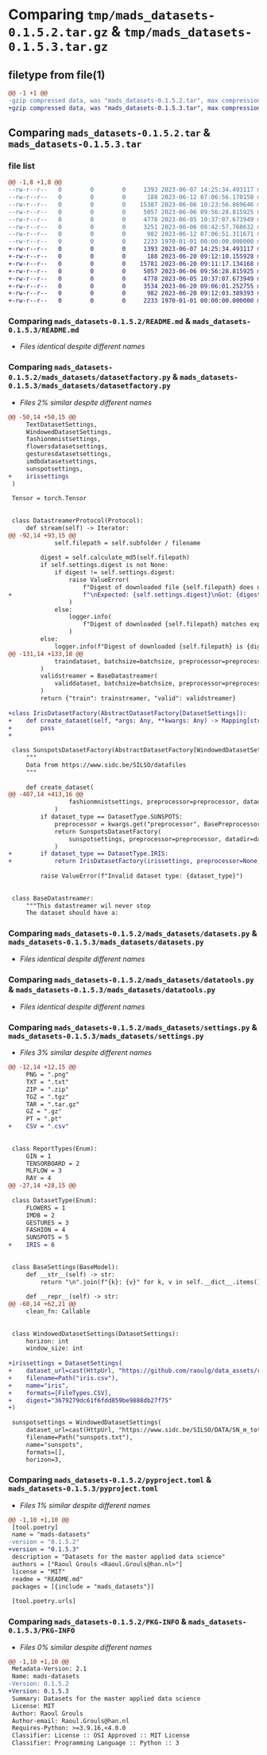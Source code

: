 # Comparing `tmp/mads_datasets-0.1.5.2.tar.gz` & `tmp/mads_datasets-0.1.5.3.tar.gz`

## filetype from file(1)

```diff
@@ -1 +1 @@
-gzip compressed data, was "mads_datasets-0.1.5.2.tar", max compression
+gzip compressed data, was "mads_datasets-0.1.5.3.tar", max compression
```

## Comparing `mads_datasets-0.1.5.2.tar` & `mads_datasets-0.1.5.3.tar`

### file list

```diff
@@ -1,8 +1,8 @@
--rw-r--r--   0        0        0     1393 2023-06-07 14:25:34.493117 mads_datasets-0.1.5.2/README.md
--rw-r--r--   0        0        0      188 2023-06-12 07:06:56.170150 mads_datasets-0.1.5.2/mads_datasets/__init__.py
--rw-r--r--   0        0        0    15387 2023-06-06 10:23:56.869646 mads_datasets-0.1.5.2/mads_datasets/datasetfactory.py
--rw-r--r--   0        0        0     5057 2023-06-06 09:56:28.815925 mads_datasets-0.1.5.2/mads_datasets/datasets.py
--rw-r--r--   0        0        0     4778 2023-06-05 10:37:07.673949 mads_datasets-0.1.5.2/mads_datasets/datatools.py
--rw-r--r--   0        0        0     3251 2023-06-06 08:42:57.768632 mads_datasets-0.1.5.2/mads_datasets/settings.py
--rw-r--r--   0        0        0      982 2023-06-12 07:06:51.311671 mads_datasets-0.1.5.2/pyproject.toml
--rw-r--r--   0        0        0     2233 1970-01-01 00:00:00.000000 mads_datasets-0.1.5.2/PKG-INFO
+-rw-r--r--   0        0        0     1393 2023-06-07 14:25:34.493117 mads_datasets-0.1.5.3/README.md
+-rw-r--r--   0        0        0      188 2023-06-20 09:12:10.155928 mads_datasets-0.1.5.3/mads_datasets/__init__.py
+-rw-r--r--   0        0        0    15781 2023-06-20 09:11:17.134168 mads_datasets-0.1.5.3/mads_datasets/datasetfactory.py
+-rw-r--r--   0        0        0     5057 2023-06-06 09:56:28.815925 mads_datasets-0.1.5.3/mads_datasets/datasets.py
+-rw-r--r--   0        0        0     4778 2023-06-05 10:37:07.673949 mads_datasets-0.1.5.3/mads_datasets/datatools.py
+-rw-r--r--   0        0        0     3534 2023-06-20 09:06:01.252755 mads_datasets-0.1.5.3/mads_datasets/settings.py
+-rw-r--r--   0        0        0      982 2023-06-20 09:12:03.389393 mads_datasets-0.1.5.3/pyproject.toml
+-rw-r--r--   0        0        0     2233 1970-01-01 00:00:00.000000 mads_datasets-0.1.5.3/PKG-INFO
```

### Comparing `mads_datasets-0.1.5.2/README.md` & `mads_datasets-0.1.5.3/README.md`

 * *Files identical despite different names*

### Comparing `mads_datasets-0.1.5.2/mads_datasets/datasetfactory.py` & `mads_datasets-0.1.5.3/mads_datasets/datasetfactory.py`

 * *Files 2% similar despite different names*

```diff
@@ -50,14 +50,15 @@
     TextDatasetSettings,
     WindowedDatasetSettings,
     fashionmnistsettings,
     flowersdatasetsettings,
     gesturesdatasetsettings,
     imdbdatasetsettings,
     sunspotsettings,
+    irissettings
 )
 
 Tensor = torch.Tensor
 
 
 class DatastreamerProtocol(Protocol):
     def stream(self) -> Iterator:
@@ -92,14 +93,15 @@
             self.filepath = self.subfolder / filename
 
         digest = self.calculate_md5(self.filepath)
         if self.settings.digest is not None:
             if digest != self.settings.digest:
                 raise ValueError(
                     f"Digest of downloaded file {self.filepath} does not match expected digest"
+                    f"\nExpected: {self.settings.digest}\nGot: {digest}"
                 )
             else:
                 logger.info(
                     f"Digest of downloaded {self.filepath} matches expected digest"
                 )
         else:
             logger.info(f"Digest of downloaded {self.filepath} is {digest}")
@@ -131,14 +133,18 @@
             traindataset, batchsize=batchsize, preprocessor=preprocessor
         )
         validstreamer = BaseDatastreamer(
             validdataset, batchsize=batchsize, preprocessor=preprocessor
         )
         return {"train": trainstreamer, "valid": validstreamer}
 
+class IrisDatasetFactory(AbstractDatasetFactory[DatasetSettings]):
+    def create_dataset(self, *args: Any, **kwargs: Any) -> Mapping[str, DatasetProtocol]:
+        pass
+
 
 class SunspotsDatasetFactory(AbstractDatasetFactory[WindowedDatasetSettings]):
     """
     Data from https://www.sidc.be/SILSO/datafiles
     """
 
     def create_dataset(
@@ -407,14 +413,16 @@
                 fashionmnistsettings, preprocessor=preprocessor, datadir=datadir
             )
         if dataset_type == DatasetType.SUNSPOTS:
             preprocessor = kwargs.get("preprocessor", BasePreprocessor)
             return SunspotsDatasetFactory(
                 sunspotsettings, preprocessor=preprocessor, datadir=datadir
             )
+        if dataset_type == DatasetType.IRIS:
+            return IrisDatasetFactory(irissettings, preprocessor=None, datadir=datadir)
 
         raise ValueError(f"Invalid dataset type: {dataset_type}")
 
 
 class BaseDatastreamer:
     """This datastreamer wil never stop
     The dataset should have a:
```

### Comparing `mads_datasets-0.1.5.2/mads_datasets/datasets.py` & `mads_datasets-0.1.5.3/mads_datasets/datasets.py`

 * *Files identical despite different names*

### Comparing `mads_datasets-0.1.5.2/mads_datasets/datatools.py` & `mads_datasets-0.1.5.3/mads_datasets/datatools.py`

 * *Files identical despite different names*

### Comparing `mads_datasets-0.1.5.2/mads_datasets/settings.py` & `mads_datasets-0.1.5.3/mads_datasets/settings.py`

 * *Files 3% similar despite different names*

```diff
@@ -12,14 +12,15 @@
     PNG = ".png"
     TXT = ".txt"
     ZIP = ".zip"
     TGZ = ".tgz"
     TAR = ".tar.gz"
     GZ = ".gz"
     PT = ".pt"
+    CSV = ".csv"
 
 
 class ReportTypes(Enum):
     GIN = 1
     TENSORBOARD = 2
     MLFLOW = 3
     RAY = 4
@@ -27,14 +28,15 @@
 
 class DatasetType(Enum):
     FLOWERS = 1
     IMDB = 2
     GESTURES = 3
     FASHION = 4
     SUNSPOTS = 5
+    IRIS = 6
 
 
 class BaseSettings(BaseModel):
     def __str__(self) -> str:
         return "\n".join(f"{k}: {v}" for k, v in self.__dict__.items())
 
     def __repr__(self) -> str:
@@ -60,14 +62,21 @@
     clean_fn: Callable
 
 
 class WindowedDatasetSettings(DatasetSettings):
     horizon: int
     window_size: int
 
+irissettings = DatasetSettings(
+    dataset_url=cast(HttpUrl, "https://github.com/raoulg/data_assets/raw/main/iris_dirty.csv"),
+    filename=Path("iris.csv"),
+    name="iris",
+    formats=[FileTypes.CSV],
+    digest="3679279dc61f6fdd859be9888db27f75"
+)
 
 sunspotsettings = WindowedDatasetSettings(
     dataset_url=cast(HttpUrl, "https://www.sidc.be/SILSO/DATA/SN_m_tot_V2.0.txt"),
     filename=Path("sunspots.txt"),
     name="sunspots",
     formats=[],
     horizon=3,
```

### Comparing `mads_datasets-0.1.5.2/pyproject.toml` & `mads_datasets-0.1.5.3/pyproject.toml`

 * *Files 1% similar despite different names*

```diff
@@ -1,10 +1,10 @@
 [tool.poetry]
 name = "mads-datasets"
-version = "0.1.5.2"
+version = "0.1.5.3"
 description = "Datasets for the master applied data science"
 authors = ["Raoul Grouls <Raoul.Grouls@han.nl>"]
 license = "MIT"
 readme = "README.md"
 packages = [{include = "mads_datasets"}]
 
 [tool.poetry.urls]
```

### Comparing `mads_datasets-0.1.5.2/PKG-INFO` & `mads_datasets-0.1.5.3/PKG-INFO`

 * *Files 0% similar despite different names*

```diff
@@ -1,10 +1,10 @@
 Metadata-Version: 2.1
 Name: mads-datasets
-Version: 0.1.5.2
+Version: 0.1.5.3
 Summary: Datasets for the master applied data science
 License: MIT
 Author: Raoul Grouls
 Author-email: Raoul.Grouls@han.nl
 Requires-Python: >=3.9.16,<4.0.0
 Classifier: License :: OSI Approved :: MIT License
 Classifier: Programming Language :: Python :: 3
```

